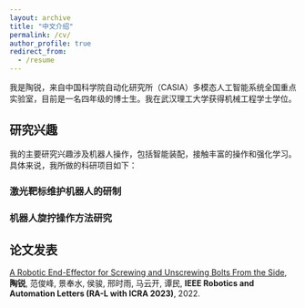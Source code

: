 ```yaml
---
layout: archive
title: "中文介绍"
permalink: /cv/
author_profile: true
redirect_from:
  - /resume
---
```


我是陶锐，来自中国科学院自动化研究所（CASIA）多模态人工智能系统全国重点实验室，目前是一名四年级的博士生。我在武汉理工大学获得机械工程学士学位。

## 研究兴趣
我的主要研究兴趣涉及机器人操作，包括智能装配，接触丰富的操作和强化学习。具体来说，我所做的科研项目如下：

### 激光靶标维护机器人的研制


### 机器人旋拧操作方法研究



## 论文发表
[A Robotic End-Effector for Screwing and Unscrewing Bolts From the Side](https://ieeexplore.ieee.org/document/9834067), **陶锐**, 范俊峰, 景奉水, 侯骏, 邢时雨, 马云开, 谭民, **IEEE Robotics and Automation Letters (RA-L with ICRA 2023)**, 2022.




